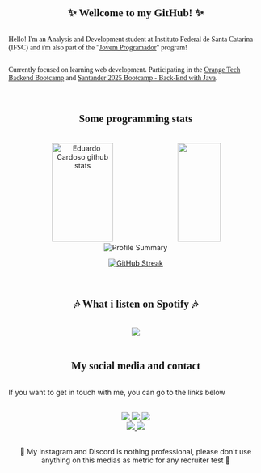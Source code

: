 <!-- markdownlint-disable MD033 -->
<!-- markdownlint-disable MD041 -->
<div style="font-family: Verdana; display: flex; justify-content:space-between; align-items: center; flex-direction: column">
    <h2 align="center"><strong>✨ Wellcome to my GitHub! ✨</strong></h2>
  <p>Hello! I'm an Analysis and Development student at Instituto Federal de Santa Catarina (IFSC) and i'm also part of the "<a href="https://www.jovemprogramador.com.br">Jovem Programador</a>" program!</p>
  <p>Currently focused on learning web development. Participating in the <a href="https://web.dio.me/track/orange-tech-backend">Orange Tech Backend Bootcamp</a> and <a href="https://web.dio.me/track/santander-2025-java-back-end">Santander 2025 Bootcamp - Back-End with Java</a>.</p>
</div>

<br/>

<div style="font-family: Verdana; display: flex; justify-content:space-between; align-items: center; flex-direction: column">
    <h2 align="center">👨‍💻 Some programming stats 👨‍💻</h2>
</div>

<br/>

<div align="center">  
  <img width="49%" height="195px" src="https://github-readme-stats.vercel.app/api?username=Hyriuky&show_icons=true&count_private=true&hide_border=true&title_color=0074FF&icon_color=0074FF&text_color=FFFFFF&bg_color=0d1117" alt="Eduardo Cardoso github stats" /> 
  <img width="41%" height="195px" src="https://github-readme-stats.vercel.app/api/top-langs/?username=Hyriuky&layout=compact&hide_border=true&title_color=0074FF&text_color=FFFFFF&bg_color=0d1117" />
</div>

<div align="center">

  <img src="http://github-profile-summary-cards.vercel.app/api/cards/profile-details?username=Hyriuky&theme=github_dark" alt="Profile Summary"/>

<a href="https://git.io/streak-stats"><img src="https://streak-stats.demolab.com?user=Hyriuky&theme=dark&hide_border=true&locale=pt_BR&date_format=j%20M%5B%20Y%5D" alt="GitHub Streak" /></a>
</div>

<br/>

<div style="font-family: Verdana; display: flex; justify-content:space-between; align-items: center; flex-direction: column">
    <h2 align="center">🎶 What i listen on Spotify 🎶</h2>
</div>

<br/>

<div style="display:flex; justify-content:center" align="center">
  <img algin="center" src="https://spotify-recently-played-readme.vercel.app/api?user=31ble3ss5wuc5q4s4max6aoxpjne"/>
</div>

<br/>

<div style="font-family: Verdana; display: flex; justify-content:space-between; align-items: center; flex-direction: column">
    <h2 align="center">📸 My social media and contact 📸</h2>
</div>

<p>If you want to get in touch with me, you can go to the links below </p>
<div align="center">
<br>
  <a href="https://instagram.com/eduhcw" target="_blank">
    <img src="https://img.shields.io/badge/-Instagram-%230077B5?style=for-the-badge&logo=instagram&logoColor=white" target="_blank">
  </a>
  <a href="https://www.linkedin.com/in/eduardo-cardoso-308a13216/" target="_blank">
    <img src="https://img.shields.io/badge/-LinkedIn-%230077B5?style=for-the-badge&logo=linkedin&logoColor=white" target="_blank">
  </a>
  <a href="https://open.spotify.com/user/31ble3ss5wuc5q4s4max6aoxpjne?si=7S5mu39QTRm5jUHzTCMseA" target="_blank">
      <img src="https://img.shields.io/badge/-Spotify-%230077B5?style=for-the-badge&logo=spotify&logoColor=white" target="_blank">
  </a>
</div>

<div align="center">
  <a href="https://discord.gg/edtEstSD" target="_blank"><img src="https://img.shields.io/badge/Discord-7289DA?style=for-the-badge&logo=discord&logoColor=white" target="_blank">
  </a> 
  <a href = "mailto:eduardo.co22@aluno.ifsc.edu.br"><img src="https://img.shields.io/badge/-Gmail-%23333?style=for-the-badge&logo=gmail&logoColor=white" target="_blank">
  </a>
</div>

<br/>

<div>
    <p align="center">🚨 My Instagram and Discord is nothing professional, please don't use anything on this medias as metric for any recruiter test 🚨</p>
</div>
